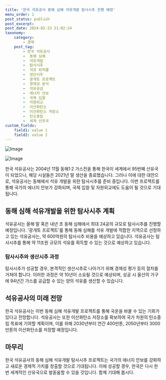 ```yaml
---
title: '한국 석유공사 동해 심해 석유개발 탐사시추 진행 예정'
menu_order: 1
post_status: publish
post_excerpt: 
post_date: 2024-02-23 21:02:24
taxonomy:
    category:
        - 경제
    post_tag:
        - 한국 석유공사
        -  동해 심해
        -  석유개발
        -  탐사시추
        -  석유 퇴적물
        -  생산시추
        -  광개토 프로젝트
        -  경제성 분석
        -  석유공급
        -  에너지 안보
        -  국제 입찰
        -  자원외교
        -  이산화탄소
        -  이산화탄소 저장소
        -  탄소중립
        -  세계 산유국
custom_fields:
    field1: value 1
    field2: value 2
---
```


![Image](https://imgnews.pstatic.net/image/025/2024/02/23/0003343144_001_20240223090501052.jpg?type=w647)

![Image](https://imgnews.pstatic.net/image/025/2024/02/23/0003343144_002_20240223090501084.jpg?type=w647)

한국 석유공사는 2004년 11월 동해1·2 가스전을 통해 한국이 세계에서 95번째 산유국이 되었으나, 해당 시설들은 2021년 말 생산을 종료했습니다. 그러나 이에 대한 대안으로, 석유공사는 동해에서 석유 개발을 위한 탐사시추를 준비 중입니다. 이번 프로젝트를 통해 국가의 에너지 안보가 강화되며, 국제 입찰 및 자원외교에도 도움이 될 것으로 기대됩니다.
## 동해 심해 석유개발을 위한 탐사시추 계획
석유공사는 올해 말 혹은 내년 초 동해 심해에서 최대 24공의 규모로 탐사시추를 진행할 예정입니다. '광개토 프로젝트'를 통해 동해 심해를 석유 개발에 적합한 지역으로 선정하고 있는 석유공사는, 약 600억원의 탐사시추 비용을 예상하고 있습니다. 석유공사는 탐사시추를 통해 약 11조원 규모의 석유를 획득할 수 있는 것으로 예상하고 있습니다.
### 탐사시추와 생산시추 과정
탐사시추가 성공할 경우, 본격적인 생산시추로 나아가기 위해 경제성 평가 등의 절차를 거쳐야 합니다. 이러한 과정은 약 10년이 소요될 것으로 예상되며, 성공 시 울산의 가구에 94년간 가스를 공급할 수 있는 양의 석유를 생산할 수 있습니다.
## 석유공사의 미래 전망
한국 석유공사는 이번 동해 심해 석유개발 프로젝트를 통해 국운을 바꿀 수 있는 기회가 있다고 전망합니다. 석유공사는 또한 이산화탄소 저장소를 확보하여 국가 차원의 탄소중립 목표에 기여할 계획이며, 이를 위해 2030년부터 연간 400만톤, 2050년부터 3000만톤의 이산화탄소를 저장할 예정입니다.
## 마무리
한국 석유공사의 동해 심해 석유개발 탐사시추 프로젝트는 국가의 에너지 안보를 강화하고 새로운 경제적 가치를 창출할 것으로 기대됩니다. 이에 성공할 경우, 한국은 다시 한 번 세계적인 산유국으로 발돋움할 수 있을 것입니다. 함께 기대해 봅시다.
